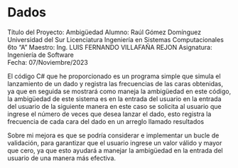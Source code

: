 # Dados
Título del Proyecto: Ambigüedad 
Alumno: Raúl Gómez Domínguez 
Universidad del Sur 
Licenciatura Ingeniería en Sistemas Computacionales 6to “A” 
Maestro: Ing. LUIS FERNANDO VILLAFAÑA REJON
Asignatura: Ingeniería de Software  
Fecha: 07/Noviembre/2023

El código C# que he proporcionado es un programa simple que simula el lanzamiento de un dado y registra las frecuencias de las caras obtenidas, 
ya que en seguida se mostrará como maneja la ambigüedad en este código, la ambigüedad de este sistema 
es en la entrada del usuario en la entrada del usuario de la siguiente manera en este caso se solicita al usuario que 
ingrese el número de veces que desea lanzar el dado, esto registra la frecuencia de cada cara del dado en un arreglo llamado resultados

Sobre mi mejora es que se podría considerar e implementar un bucle de validación, 
para garantizar que el usuario ingrese un valor válido y mayor que cero, 
ya que  esto ayudará a manejar la ambigüedad en la entrada del usuario de una manera más efectiva.
